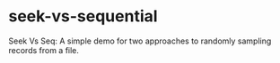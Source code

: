 # seek-vs-sequential

Seek Vs Seq: A simple demo for two approaches to randomly sampling records 
from a file.  
